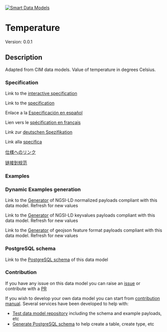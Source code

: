 [![Smart Data Models](https://smartdatamodels.org/wp-content/uploads/2022/01/SmartDataModels_logo.png "Logo")](https://smartdatamodels.org)
# Temperature
Version: 0.0.1

## Description 

Adapted from CIM data models. Value of temperature in degrees Celsius.
### Specification

Link to the [interactive specification](https://swagger.lab.fiware.org/?url=https://smart-data-models.github.io/dataModel.EnergyCIM/Temperature/swagger.yaml)

Link to the [specification](https://github.com/smart-data-models/dataModel.EnergyCIM/blob/master/Temperature/doc/spec.md)

Enlace a la [Especificación en español](https://github.com/smart-data-models/dataModel.EnergyCIM/blob/master/Temperature/doc/spec_ES.md)

Lien vers le [spécification en français](https://github.com/smart-data-models/dataModel.EnergyCIM/blob/master/Temperature/doc/spec_FR.md)

Link zur [deutschen Spezifikation](https://github.com/smart-data-models/dataModel.EnergyCIM/blob/master/Temperature/doc/spec_DE.md)

Link alla [specifica](https://github.com/smart-data-models/dataModel.EnergyCIM/blob/master/Temperature/doc/spec_IT.md)

[仕様へのリンク](https://github.com/smart-data-models/dataModel.EnergyCIM/blob/master/Temperature/doc/spec_JA.md)

[链接到规范](https://github.com/smart-data-models/dataModel.EnergyCIM/blob/master/Temperature/doc/spec_ZH.md)
### Examples
### Dynamic Examples generation

Link to the [Generator](https://smartdatamodels.org/extra/ngsi-ld_generator.php?schemaUrl=https://raw.githubusercontent.com/smart-data-models/dataModel.EnergyCIM/master/Temperature/schema.json&email=info@smartdatamodels.org) of NGSI-LD normalized payloads compliant with this data model. Refresh for new values

Link to the [Generator](https://smartdatamodels.org/extra/ngsi-ld_generator_keyvalues.php?schemaUrl=https://raw.githubusercontent.com/smart-data-models/dataModel.EnergyCIM/master/Temperature/schema.json&email=info@smartdatamodels.org) of NGSI-LD keyvalues payloads compliant with this data model. Refresh for new values

Link to the [Generator](https://smartdatamodels.org/extra/geojson_features_generator.php?schemaUrl=https://raw.githubusercontent.com/smart-data-models/dataModel.EnergyCIM/master/Temperature/schema.json&email=info@smartdatamodels.org) of geojson feature format payloads compliant with this data model. Refresh for new values
### PostgreSQL schema

Link to the [PostgreSQL schema](https://smart-data-models.github.io/dataModel.EnergyCIM/Temperature/schema.sql) of this data model
### Contribution

 If you have any issue on this data model you can raise an [issue](https://github.com/smart-data-models/dataModel.EnergyCIM/issues)  or contribute with a [PR](https://github.com/smart-data-models/dataModel.EnergyCIM/pulls)

 If you wish to develop your own data model you can start from [contribution manual](https://bit.ly/contribution_manual). Several services have been developed to help with: 
 - [Test data model repository](https://smartdatamodels.org/index.php/data-models-contribution-api/) including the schema and example payloads, etc
 - [Generate PostgreSQL schema](https://smartdatamodels.org/index.php/sql-service/) to help create a table, create type, etc